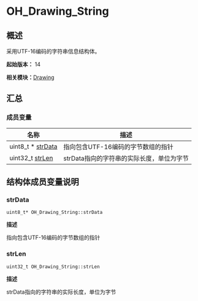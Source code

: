 # OH_Drawing_String


## 概述

采用UTF-16编码的字符串信息结构体。

**起始版本：** 14

**相关模块：**[Drawing](_drawing.md)


## 汇总


### 成员变量

| 名称 | 描述 | 
| -------- | -------- |
| uint8_t \* [strData](#strdata) | 指向包含UTF-16编码的字节数组的指针  | 
| uint32_t [strLen](#strlen) | strData指向的字符串的实际长度，单位为字节  | 


## 结构体成员变量说明


### strData

```
uint8_t* OH_Drawing_String::strData
```
**描述**

指向包含UTF-16编码的字节数组的指针


### strLen

```
uint32_t OH_Drawing_String::strLen
```
**描述**

strData指向的字符串的实际长度，单位为字节
